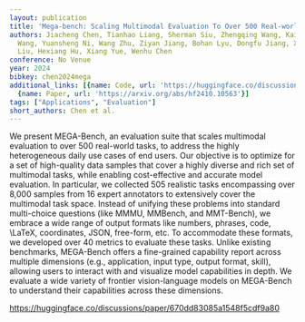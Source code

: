 ```yaml
---
layout: publication
title: 'Mega-bench: Scaling Multimodal Evaluation To Over 500 Real-world Tasks'
authors: Jiacheng Chen, Tianhao Liang, Sherman Siu, Zhengqing Wang, Kai Wang, Yubo
  Wang, Yuansheng Ni, Wang Zhu, Ziyan Jiang, Bohan Lyu, Dongfu Jiang, Xuan He, Yuan
  Liu, Hexiang Hu, Xiang Yue, Wenhu Chen
conference: No Venue
year: 2024
bibkey: chen2024mega
additional_links: [{name: Code, url: 'https://huggingface.co/discussions/paper/670dd83085a1548f5cdf9a80'},
  {name: Paper, url: 'https://arxiv.org/abs/hf2410.10563'}]
tags: ["Applications", "Evaluation"]
short_authors: Chen et al.
---
```

We present MEGA-Bench, an evaluation suite that scales multimodal evaluation to over 500 real-world tasks, to address the highly heterogeneous daily use cases of end users. Our objective is to optimize for a set of high-quality data samples that cover a highly diverse and rich set of multimodal tasks, while enabling cost-effective and accurate model evaluation. In particular, we collected 505 realistic tasks encompassing over 8,000 samples from 16 expert annotators to extensively cover the multimodal task space. Instead of unifying these problems into standard multi-choice questions (like MMMU, MMBench, and MMT-Bench), we embrace a wide range of output formats like numbers, phrases, code, \LaTeX, coordinates, JSON, free-form, etc. To accommodate these formats, we developed over 40 metrics to evaluate these tasks. Unlike existing benchmarks, MEGA-Bench offers a fine-grained capability report across multiple dimensions (e.g., application, input type, output format, skill), allowing users to interact with and visualize model capabilities in depth. We evaluate a wide variety of frontier vision-language models on MEGA-Bench to understand their capabilities across these dimensions.

https://huggingface.co/discussions/paper/670dd83085a1548f5cdf9a80